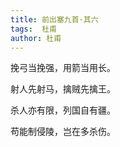 ```yaml
---
title: 前出塞九首·其六 
tags:  杜甫
author: 杜甫
---
```


挽弓当挽强，用箭当用长。

射人先射马，擒贼先擒王。

杀人亦有限，列国自有疆。

苟能制侵陵，岂在多杀伤。
